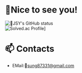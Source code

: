 # 🤩Nice to see you!

![JSY's GitHub status](https://github-readme-stats.vercel.app/api?username=JungSungYeob&show_icons=true&theme=dracula)
<br>
![Solved.ac Profile](http://mazassumnida.wtf/api/v2/generate_badge?boj=sung87331)]

# :mailbox: Contacts
- EMail:sung87331@gmail.com
